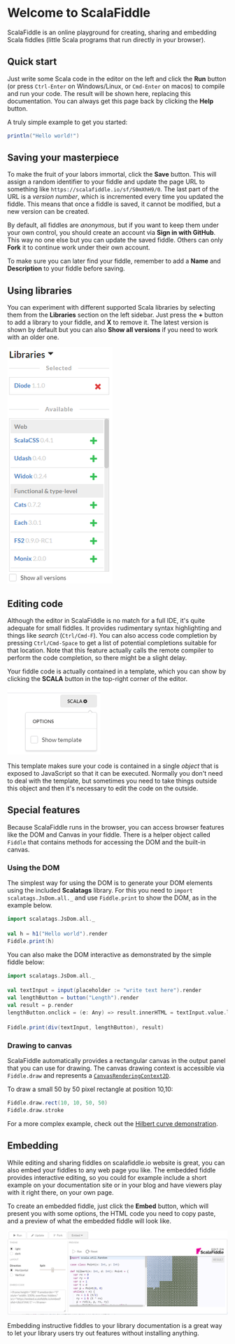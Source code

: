 # Welcome to ScalaFiddle

ScalaFiddle is an online playground for creating, sharing and embedding Scala fiddles (little Scala programs that run
directly in your browser).

## Quick start

Just write some Scala code in the editor on the left and click the **Run** button (or press `Ctrl-Enter` on Windows/Linux, or
`Cmd-Enter` on macos) to compile and run your code. The result will be shown here, replacing this documentation. You can
always get this page back by clicking the **Help** button.

A truly simple example to get you started:

```scala
println("Hello world!")
```

## Saving your masterpiece

To make the fruit of your labors immortal, click the **Save** button. This will assign a random identifier to your fiddle and
update the page URL to something like `https://scalafiddle.io/sf/S0mXhH9/0`. The last part of the URL is a _version number_,
which is incremented every time you updated the fiddle. This means that once a fiddle is saved, it cannot be modified, but a
new version can be created.

By default, all fiddles are _anonymous_, but if you want to keep them under your own control, you should create an account
via **Sign in with GitHub**. This way no one else but you can update the saved fiddle. Others can only **Fork** it to
continue work under their own account.

To make sure you can later find your fiddle, remember to add a **Name** and **Description** to your fiddle before saving.

## Using libraries

You can experiment with different supported Scala libraries by selecting them from the **Libraries** section on the left
sidebar. Just press the **+** button to add a library to your fiddle, and **X** to remove it. The latest version is shown by
default but you can also **Show all versions** if you need to work with an older one.

![libraries](libraries.png)

## Editing code

Although the editor in ScalaFiddle is no match for a full IDE, it's quite adequate for small fiddles. It provides rudimentary
syntax highlighting and things like _search_ (`Ctrl/Cmd-F`). You can also access code completion by pressing `Ctrl/Cmd-Space`
to get a list of potential completions suitable for that location. Note that this feature actually calls the remote compiler
to perform the code completion, so there might be a slight delay.

Your fiddle code is actually contained in a template, which you can show by clicking the **SCALA** button in the top-right
corner of the editor.

![showtemplate](showtemplate.png)

This template makes sure your code is contained in a single _object_ that is exposed to JavaScript so that it can be
executed. Normally you don't need to deal with the template, but sometimes you need to take things outside this object and
then it's necessary to edit the code on the outside.

## Special features

Because ScalaFiddle runs in the browser, you can access browser features like the DOM and Canvas in your fiddle. There is a
helper object called `Fiddle` that contains methods for accessing the DOM and the built-in canvas.

### Using the DOM

The simplest way for using the DOM is to generate your DOM elements using the included **Scalatags** library. For this you
need to `import scalatags.JsDom.all._` and use `Fiddle.print` to show the DOM, as in the example below.

```scala
import scalatags.JsDom.all._

val h = h1("Hello world").render
Fiddle.print(h)
```

You can also make the DOM interactive as demonstrated by the simple fiddle below:

```scala
import scalatags.JsDom.all._

val textInput = input(placeholder := "write text here").render
val lengthButton = button("Length").render
val result = p.render
lengthButton.onclick = (e: Any) => result.innerHTML = textInput.value.length.toString

Fiddle.print(div(textInput, lengthButton), result)
```

### Drawing to canvas

ScalaFiddle automatically provides a rectangular canvas in the output panel that you can use for drawing. The canvas drawing
context is accessible via `Fiddle.draw` and represents a
[`CanvasRenderingContext2D`](https://developer.mozilla.org/en/docs/Web/API/CanvasRenderingContext2D).

To draw a small 50 by 50 pixel rectangle at position 10,10:
```scala
Fiddle.draw.rect(10, 10, 50, 50)
Fiddle.draw.stroke
```

For a more complex example, check out the [Hilbert curve demonstration](https://scalafiddle.io/sf/UbLKYAK/1).

## Embedding

While editing and sharing fiddles on scalafiddle.io website is great, you can also embed your fiddles to any web page you
like. The embedded fiddle provides interactive editing, so you could for example include a short example on your
documentation site or in your blog and have viewers play with it right there, on your own page.

To create an embedded fiddle, just click the **Embed** button, which will present you with some options, the HTML code you
need to copy paste, and a preview of what the embedded fiddle will look like.

![embed](embed.png)

Embedding instructive fiddles to your library documentation is a great way to let your library users try out features without
installing anything.
